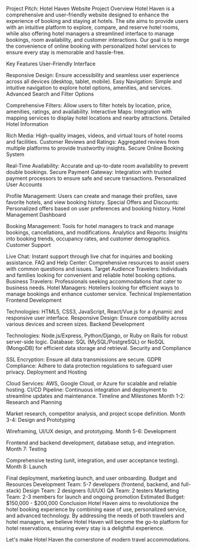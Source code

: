 Project Pitch: Hotel Haven Website
Project Overview
Hotel Haven is a comprehensive and user-friendly website designed to enhance the experience of booking and staying at hotels. The site aims to provide users with an intuitive platform to explore, compare, and reserve hotel rooms, while also offering hotel managers a streamlined interface to manage bookings, room availability, and customer interactions. Our goal is to merge the convenience of online booking with personalized hotel services to ensure every stay is memorable and hassle-free.

Key Features
User-Friendly Interface

Responsive Design: Ensure accessibility and seamless user experience across all devices (desktop, tablet, mobile).
Easy Navigation: Simple and intuitive navigation to explore hotel options, amenities, and services.
Advanced Search and Filter Options

Comprehensive Filters: Allow users to filter hotels by location, price, amenities, ratings, and availability.
Interactive Maps: Integration with mapping services to display hotel locations and nearby attractions.
Detailed Hotel Information

Rich Media: High-quality images, videos, and virtual tours of hotel rooms and facilities.
Customer Reviews and Ratings: Aggregated reviews from multiple platforms to provide trustworthy insights.
Secure Online Booking System

Real-Time Availability: Accurate and up-to-date room availability to prevent double bookings.
Secure Payment Gateway: Integration with trusted payment processors to ensure safe and secure transactions.
Personalized User Accounts

Profile Management: Users can create and manage their profiles, save favorite hotels, and view booking history.
Special Offers and Discounts: Personalized offers based on user preferences and booking history.
Hotel Management Dashboard

Booking Management: Tools for hotel managers to track and manage bookings, cancellations, and modifications.
Analytics and Reports: Insights into booking trends, occupancy rates, and customer demographics.
Customer Support

Live Chat: Instant support through live chat for inquiries and booking assistance.
FAQ and Help Center: Comprehensive resources to assist users with common questions and issues.
Target Audience
Travelers: Individuals and families looking for convenient and reliable hotel booking options.
Business Travelers: Professionals seeking accommodations that cater to business needs.
Hotel Managers: Hoteliers looking for efficient ways to manage bookings and enhance customer service.
Technical Implementation
Frontend Development

Technologies: HTML5, CSS3, JavaScript, React/Vue.js for a dynamic and responsive user interface.
Responsive Design: Ensure compatibility across various devices and screen sizes.
Backend Development

Technologies: Node.js/Express, Python/Django, or Ruby on Rails for robust server-side logic.
Database: SQL (MySQL/PostgreSQL) or NoSQL (MongoDB) for efficient data storage and retrieval.
Security and Compliance

SSL Encryption: Ensure all data transmissions are secure.
GDPR Compliance: Adhere to data protection regulations to safeguard user privacy.
Deployment and Hosting

Cloud Services: AWS, Google Cloud, or Azure for scalable and reliable hosting.
CI/CD Pipeline: Continuous integration and deployment to streamline updates and maintenance.
Timeline and Milestones
Month 1-2: Research and Planning

Market research, competitor analysis, and project scope definition.
Month 3-4: Design and Prototyping

Wireframing, UI/UX design, and prototyping.
Month 5-6: Development

Frontend and backend development, database setup, and integration.
Month 7: Testing

Comprehensive testing (unit, integration, and user acceptance testing).
Month 8: Launch

Final deployment, marketing launch, and user onboarding.
Budget and Resources
Development Team: 5-7 developers (frontend, backend, and full-stack)
Design Team: 2 designers (UI/UX)
QA Team: 2 testers
Marketing Team: 2-3 members for launch and ongoing promotion
Estimated Budget: $150,000 - $200,000
Conclusion
Hotel Haven aims to revolutionize the hotel booking experience by combining ease of use, personalized service, and advanced technology. By addressing the needs of both travelers and hotel managers, we believe Hotel Haven will become the go-to platform for hotel reservations, ensuring every stay is a delightful experience.

Let's make Hotel Haven the cornerstone of modern travel accommodations.
